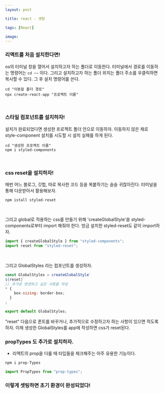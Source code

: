 ```yaml
---
layout: post

title: react - 셋팅

tags: [React]

image:
---
```


### 리액트를 처음 설치한다면!

os의 터미널 창을 열어서 설치하고자 하는 폴더로 이동한다.
터미널에서 경로를 이동하는 명령어는 `cd ~~` 이다.
그리고 설치하고자 하는 폴더 위치는 폴더 주소를 우클릭하면 복사할 수 있다.
그 후 설치 명령어를 쓴다.

```
cd "이동할 폴더 경로"
npx create-react-app "프로젝트 이름"
```

<br/>

### 스타일 컴포넌트를 설치하자!

설치가 완료되었다면 생성한 프로젝트 폴더 안으로 이동하자.
이동하지 않은 채로 style-component 설치를 시도할 시 설치 실패를 하게 된다.

```
cd "생성한 프로젝트 이름"
npm i styled-components
```

<br/>

### css reset을 설치하자!

매번 어느 블로그, 깃헙, 따로 복사한 코드 등을 복붙하기는 슬슬 귀찮아진다.
터미널을 통해 다운받아서 활용해보자.

```
npm istall styled-reset
```

<br/>

그리고 global로 적용하는 css를 만들기 위해 'createGlobalStyle'을 styled-components로부터 import 해줘야 한다. 방금 설치한 styled-reset도 같이 import하자.

```javascript
import { createGlobalStyle } from "styled-components";
import reset from "styled-reset";
```

<br/>

그리고 GlobalStyles 라는 컴포넌트를 생성하자.

```javascript
const GlobalStyles = createGlobalStyle`
${reset}`
// 추가로 변경하고 싶은 사항을 작성
* {
    box-sizing: border-box;
  }
;

export default GlobalStyles;
```

"reset" 다음으로 폰트를 바꾸거나, 추가적으로 수정하고자 하는 사항이 있으면 적도록 하자.
이제 생성한 GlobalStyles를 app에 작성하면 css가 reset된다.

### propTypes 도 추가로 설치하자.

- 리액트의 prop을 다룰 때 타입들을 체크해주는 아주 유용한 기능이다.

```javascript
npm i prop-Types

import PropTypes from "prop-types";
```

### 이렇게 셋팅하면 초기 환경이 완성되었다!

